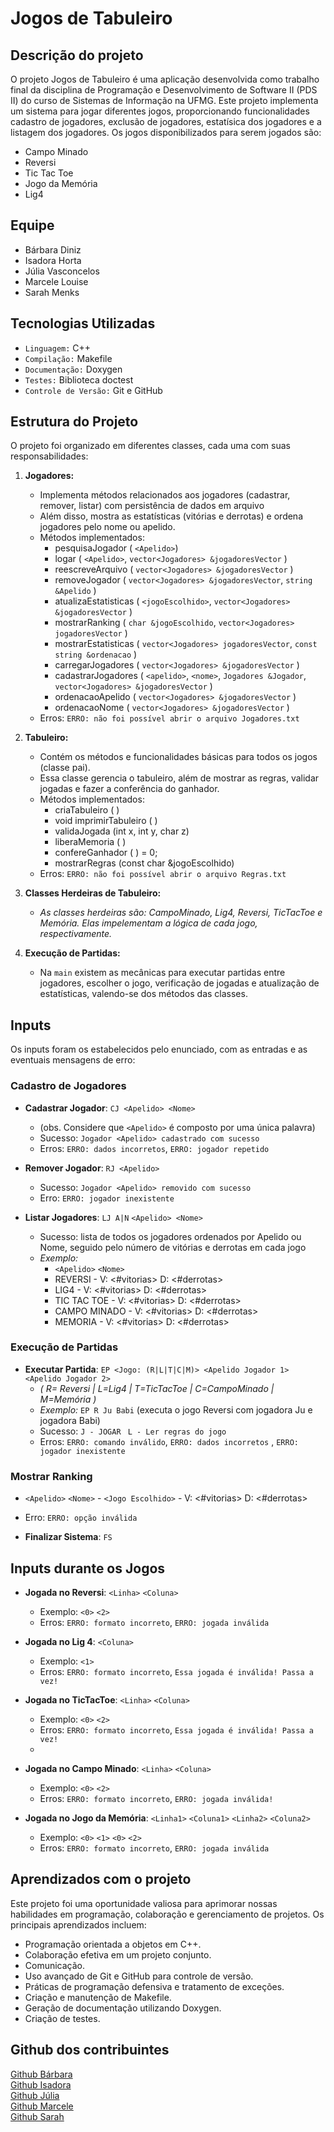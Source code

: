 # Jogos de Tabuleiro

## Descrição do projeto
O projeto Jogos de Tabuleiro é uma aplicação desenvolvida como trabalho final da disciplina de Programação e Desenvolvimento de Software II (PDS II) do curso de Sistemas de Informação na UFMG. Este projeto implementa um sistema para jogar diferentes jogos, proporcionando funcionalidades cadastro de jogadores, exclusão de jogadores, estatísica dos jogadores e a listagem dos jogadores. Os jogos disponibilizados para serem jogados são:
- Campo Minado
- Reversi
- Tic Tac Toe
- Jogo da Memória
- Lig4

## Equipe
- Bárbara Diniz
- Isadora Horta
- Júlia Vasconcelos
- Marcele Louise
- Sarah Menks

## Tecnologias Utilizadas
- `Linguagem:` C++
- `Compilação:` Makefile  
- `Documentação:` Doxygen  
- `Testes:` Biblioteca doctest  
- `Controle de Versão:` Git e GitHub

## Estrutura do Projeto
O projeto foi organizado em diferentes classes, cada uma com suas responsabilidades:

1. **Jogadores:**
   -  Implementa métodos relacionados aos jogadores (cadastrar, remover, listar) com persistência de dados em arquivo
   - Além disso, mostra as estatísticas (vitórias e derrotas) e ordena jogadores pelo nome ou apelido.
   - Métodos implementados:
     - pesquisaJogador ( `<Apelido>`)
     - logar ( `<Apelido>`, `vector<Jogadores> &jogadoresVector` )
     - reescreveArquivo ( `vector<Jogadores> &jogadoresVector` )
     - removeJogador ( `vector<Jogadores> &jogadoresVector`, `string &Apelido` )
     - atualizaEstatisticas ( `<jogoEscolhido>`, `vector<Jogadores> &jogadoresVector` )
     - mostrarRanking ( `char &jogoEscolhido`, `vector<Jogadores> jogadoresVector` )
     - mostrarEstatisticas ( `vector<Jogadores> jogadoresVector`, `const string &ordenacao` )
     - carregarJogadores ( `vector<Jogadores> &jogadoresVector` )
     - cadastrarJogadores ( `<apelido>`, `<nome>`, `Jogadores &Jogador`, `vector<Jogadores> &jogadoresVector` )
     - ordenacaoApelido ( `vector<Jogadores> &jogadoresVector` )
     - ordenacaoNome ( `vector<Jogadores> &jogadoresVector` )
   - Erros: `ERRO: não foi possível abrir o arquivo Jogadores.txt`
     
     
2. **Tabuleiro:**
   - Contém os métodos e funcionalidades básicas para todos os jogos (classe pai).
   - Essa classe gerencia o tabuleiro, além de mostrar as regras, validar jogadas e fazer a conferência do ganhador.
   - Métodos implementados:
     - criaTabuleiro ( )
     - void imprimirTabuleiro ( )
     - validaJogada (int x, int y, char z) 
     - liberaMemoria ( )
     - confereGanhador ( ) = 0;
     - mostrarRegras (const char &jogoEscolhido)
   - Erros: `ERRO: não foi possível abrir o arquivo Regras.txt`

     
3. **Classes Herdeiras de Tabuleiro:**
   - *As classes herdeiras são: CampoMinado, Lig4, Reversi, TicTacToe e Memória. Elas impelementam a lógica de cada jogo, respectivamente.*

    
4. **Execução de Partidas:**
   -  Na `main` existem as mecânicas para executar partidas entre jogadores, escolher o jogo, verificação de jogadas e atualização de estatísticas, valendo-se dos métodos das classes.

## Inputs
Os inputs foram os estabelecidos pelo enunciado, com as entradas e as eventuais mensagens de erro:

### Cadastro de Jogadores
- **Cadastrar Jogador**: `CJ <Apelido> <Nome>`
  - (obs. Considere que `<Apelido>` é composto por uma única palavra)
  - Sucesso: `Jogador <Apelido> cadastrado com sucesso`
  - Erros: `ERRO: dados incorretos`, `ERRO: jogador repetido`  

- **Remover Jogador**: `RJ <Apelido>`
  - Sucesso: `Jogador <Apelido> removido com sucesso`
  - Erro: `ERRO: jogador inexistente` 

- **Listar Jogadores**:  `LJ A|N` `<Apelido> <Nome>`
  - Sucesso: lista de todos os jogadores ordenados por Apelido ou Nome, seguido pelo número de vitórias e derrotas em cada jogo
  - *Exemplo:*
    - `<Apelido>` `<Nome>`
    - REVERSI - V: <#vitorias> D: <#derrotas>
    - LIG4 - V: <#vitorias> D: <#derrotas>
    - TIC TAC TOE - V: <#vitorias> D: <#derrotas>
    - CAMPO MINADO - V: <#vitorias> D: <#derrotas>
    - MEMORIA - V: <#vitorias> D: <#derrotas>  

### Execução de Partidas
- **Executar Partida**: `EP <Jogo: (R|L|T|C|M)> <Apelido Jogador 1> <Apelido Jogador 2>`
   - *( R= Reversi | L=Lig4 | T=TicTacToe | C=CampoMinado | M=Memória )* 
   - *Exemplo:* `EP R Ju Babi` (executa o jogo Reversi com jogadora Ju e jogadora Babi)
   - Sucesso: `J - JOGAR ` `L - Ler regras do jogo`
   - Erros: `ERRO: comando inválido`, `ERRO: dados incorretos` , `ERRO: jogador inexistente`
     
### Mostrar Ranking
   - `<Apelido>` `<Nome>`
    - `<Jogo Escolhido>` - V: <#vitorias> D: <#derrotas>
   - Erro: `ERRO: opção inválida` 


- **Finalizar Sistema**: `FS`

## Inputs durante os Jogos
- **Jogada no Reversi**: `<Linha>` `<Coluna>`
  - Exemplo: `<0>` `<2>` 
  - Erros: `ERRO: formato incorreto`, `ERRO: jogada inválida`

- **Jogada no Lig 4**: `<Coluna>`
  - Exemplo: `<1>` 
  - Erros: `ERRO: formato incorreto`, `Essa jogada é inválida! Passa a vez!`

- **Jogada no TicTacToe**: `<Linha>` `<Coluna>`
  - Exemplo: `<0>` `<2>` 
  - Erros: `ERRO: formato incorreto`, `Essa jogada é inválida! Passa a vez!`
  - 
- **Jogada no Campo Minado**: `<Linha>` `<Coluna>`
  - Exemplo: `<0>` `<2>` 
  - Erros: `ERRO: formato incorreto`, `ERRO: jogada inválida!`
    
- **Jogada no Jogo da Memória**: `<Linha1>` `<Coluna1>` `<Linha2>` `<Coluna2>`
  - Exemplo: `<0>` `<1>` `<0>` `<2>` 
  - Erros: `ERRO: formato incorreto`, `ERRO: jogada inválida`

## Aprendizados com o projeto
Este projeto foi uma oportunidade valiosa para aprimorar nossas habilidades em programação, colaboração e gerenciamento de projetos. Os principais aprendizados incluem:

- Programação orientada a objetos em C++.
- Colaboração efetiva em um projeto conjunto.
- Comunicação.
- Uso avançado de Git e GitHub para controle de versão.
- Práticas de programação defensiva e tratamento de exceções.
- Criação e manutenção de Makefile.
- Geração de documentação utilizando Doxygen.
- Criação de testes.

## Github dos contribuintes

[Github Bárbara](https://github.com/barbaradinizabreu)  
[Github Isadora](https://github.com/isadorahorta)  
[Github Júlia](https://github.com/jufernandino)  
[Github Marcele](https://github.com/MarceleLouiseSAra)  
[Github Sarah](https://github.com/SarahMenks)

